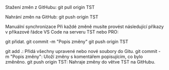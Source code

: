 Stažení změn z GitHubu: git pull origin TST

Nahrání změn na GitHub: git push origin TST

Manuální synchronizace Při každé změně musíte provést následující příkazy v příkazové řádce VS Code na serveru TST nebo PRO:

git přidat. git commit -m "Popis změny" git push origin TST

git add .: Přidá všechny upravené nebo nové soubory do Gitu. 
git commit -m "Popis změny": Uloží změny s komentářem popisujícím, co bylo změněno. 
git push origin TST: Nahraje změny do větve TST na GitHubu.
